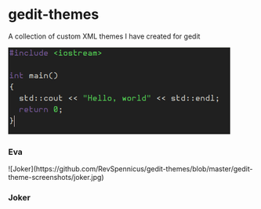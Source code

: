 # gedit-themes
A collection of custom XML themes I have created for gedit

![Eva](https://github.com/RevSpennicus/gedit-themes/blob/master/gedit-theme-screenshots/eva.jpg)
<h3>Eva</h3>
![Joker](https://github.com/RevSpennicus/gedit-themes/blob/master/gedit-theme-screenshots/joker.jpg)
<h3>Joker</h3>
